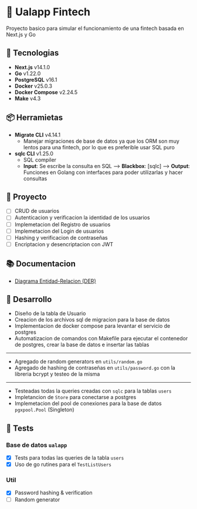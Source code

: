 # 🏦 Ualapp Fintech

Proyecto basico para simular el funcionamiento de una fintech basada en Next.js y Go

## 🔨 Tecnologias

- **Next.js** v14.1.0
- **Go** v1.22.0
- **PostgreSQL** v16.1
- **Docker** v25.0.3
- **Docker Compose** v2.24.5
- **Make** v4.3

## 📦 Herramietas

- **Migrate CLI** v4.14.1
  - Manejar migraciones de base de datos ya que los ORM son muy lentos para una fintech, por lo que es preferible usar SQL puro
- **sqlc CLI** v1.25.0
  - SQL compiler
  - **Input**: Se escribe la consulta en SQL --> **Blackbox**: [sqlc] --> **Output**: Funciones en Golang con interfaces para poder utilizarlas y hacer consultas

## 📌 Proyecto

- [ ] CRUD de usuarios
- [ ] Autenticacion y verificacion la identidad de los usuarios
- [ ] Implemetacion del Registro de usuarios
- [ ] Implemetacion del Login de usuarios
- [ ] Hashing y verificacion de contraseñas
- [ ] Encriptacion y desencriptacion con JWT

## 📚 Documentacion

- [Diagrama Entidad-Relacion (DER)](https://dbdocs.io/valrichter/go-ualapp)

## 🚀 Desarrollo

- Diseño de la tabla de Usuario
- Creacion de los archivos sql de migracion para la base de datos
- Implementacion de docker compose para levantar el servicio de postgres
- Automatizacion de comandos con Makefile para ejecutar el contenedor de postgres, crear la base de datos e insertar las tablas

---

- Agregado de random generators en `utils/random.go`
- Agregado de hashing de contraseñas en `utils/password.go` con la libreria bcrypt y testeo de la misma

---

- Testeadas todas la queries creadas con `sqlc` para la tablas `users`
- Impletancion de `Store` para conectarse a postgres
- Implemetacion del pool de conexiones para la base de datos `pgxpool.Pool` (Singleton)

## 🧪 Tests

### Base de datos `ualapp`

- [x] Tests para todas las queries de la tabla `users`
- [x] Uso de go rutines para el `TestListUsers`

### Util
  
- [x] Password hashing & verification
- [ ] Random generator
